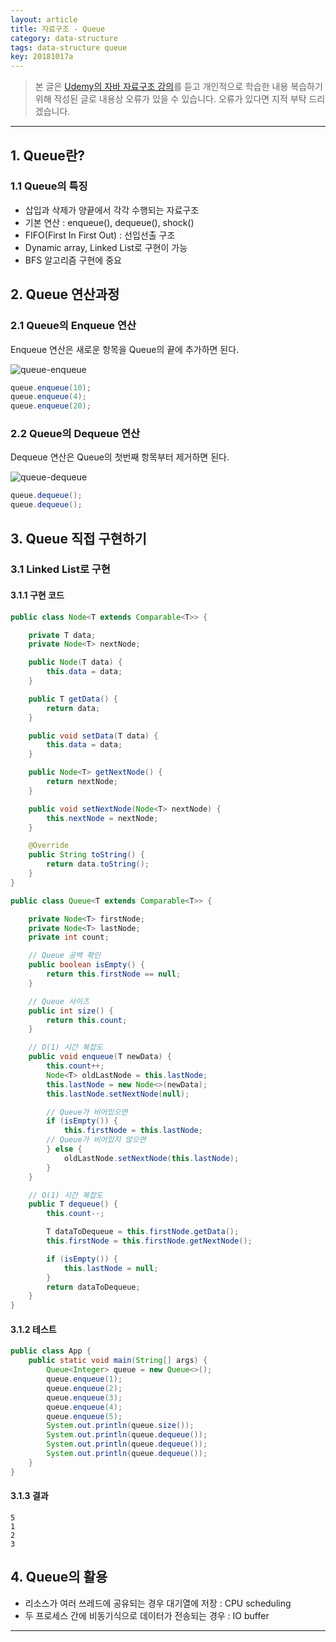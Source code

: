```yaml
---
layout: article
title: 자료구조 - Queue
category: data-structure
tags: data-structure queue
key: 20181017a
---
```


> 본 글은 [Udemy의 자바 자료구조 강의](https://www.udemy.com/algorithms-and-data-structures/)를 듣고 개인적으로 학습한 내용 복습하기 위해 작성된 글로 내용상 오류가 있을 수 있습니다. 오류가 있다면 지적 부탁 드리겠습니다.

---

## 1. Queue란?

### 1.1 Queue의 특징

- 삽입과 삭제가 양끝에서 각각 수행되는 자료구조
- 기본 연산 : enqueue(), dequeue(), shock()
- FIFO(First In First Out) : 선입선출 구조
- Dynamic array, Linked List로 구현이 가능
- BFS 알고리즘 구현에 중요

## 2. Queue 연산과정

### 2.1 Queue의 Enqueue 연산

Enqueue 연산은 새로운 항목을 Queue의 끝에 추가하면 된다.

![queue-enqueue](https://github.com/walbatrossw/java-data-structures/blob/master/ch04-queues/img/queue-enqueue.gif?raw=true)

```java
queue.enqueue(10);
queue.enqueue(4);
queue.enqueue(20);
```

### 2.2 Queue의 Dequeue 연산

Dequeue 연산은 Queue의 첫번째 항목부터 제거하면 된다.

![queue-dequeue](https://github.com/walbatrossw/java-data-structures/blob/master/ch04-queues/img/queue-dequeue.gif?raw=true)

```java
queue.dequeue();
queue.dequeue();
```

## 3. Queue 직접 구현하기

### 3.1 Linked List로 구현

#### 3.1.1 구현 코드

```java
public class Node<T extends Comparable<T>> {

    private T data;
    private Node<T> nextNode;

    public Node(T data) {
        this.data = data;
    }

    public T getData() {
        return data;
    }

    public void setData(T data) {
        this.data = data;
    }

    public Node<T> getNextNode() {
        return nextNode;
    }

    public void setNextNode(Node<T> nextNode) {
        this.nextNode = nextNode;
    }

    @Override
    public String toString() {
        return data.toString();
    }
}
```

```java
public class Queue<T extends Comparable<T>> {

    private Node<T> firstNode;
    private Node<T> lastNode;
    private int count;

    // Queue 공백 확인
    public boolean isEmpty() {
        return this.firstNode == null;
    }

    // Queue 사이즈
    public int size() {
        return this.count;
    }

    // O(1) 시간 복잡도
    public void enqueue(T newData) {
        this.count++;
        Node<T> oldLastNode = this.lastNode;
        this.lastNode = new Node<>(newData);
        this.lastNode.setNextNode(null);

        // Queue가 비어있으면
        if (isEmpty()) {
            this.firstNode = this.lastNode;
        // Queue가 비어있지 않으면
        } else {
            oldLastNode.setNextNode(this.lastNode);
        }
    }

    // O(1) 시간 복잡도
    public T dequeue() {
        this.count--;

        T dataToDequeue = this.firstNode.getData();
        this.firstNode = this.firstNode.getNextNode();

        if (isEmpty()) {
            this.lastNode = null;
        }
        return dataToDequeue;
    }
}
```

#### 3.1.2 테스트

```java
public class App {
    public static void main(String[] args) {
        Queue<Integer> queue = new Queue<>();
        queue.enqueue(1);
        queue.enqueue(2);
        queue.enqueue(3);
        queue.enqueue(4);
        queue.enqueue(5);
        System.out.println(queue.size());
        System.out.println(queue.dequeue());
        System.out.println(queue.dequeue());
        System.out.println(queue.dequeue());
    }
}
```

#### 3.1.3 결과

```
5
1
2
3
```

## 4. Queue의 활용

- 리소스가 여러 쓰레드에 공유되는 경우 대기열에 저장 : CPU scheduling
- 두 프로세스 간에 비동기식으로 데이터가 전송되는 경우 : IO buffer

---
